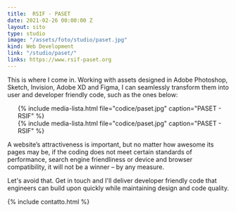 ```yaml
---
title:  RSIF - PASET
date: 2021-02-26 00:00:00 Z
layout: sito
type: studio
image: "/assets/foto/studio/paset.jpg"
kind: Web Development
link: "/studio/paset/"
links: https://www.rsif-paset.org
---
```

This is where I come in. Working with assets designed in Adobe Photoshop, Sketch, Invision, Adobe XD and Figma, I can seamlessly transform them into user and developer friendly code, such as the ones below:
<div class="media logos">
<ul>
{% include media-lista.html file="codice/paset.jpg" caption="PASET - RSIF" %}
<div class="break"></div>
{% include media-lista.html file="codice/paset.jpg" caption="PASET - RSIF" %}
<div class="break"></div>
</ul>
</div>
A website’s attractiveness is important, but no matter how awesome its pages may be, if the coding does not meet certain standards of performance, search engine friendliness or device and browser compatibility, it will not be a winner – by any measure.

Let's avoid that. Get in touch and I'll deliver developer friendly code that engineers can build upon quickly while maintaining design and code quality.

{% include contatto.html %}